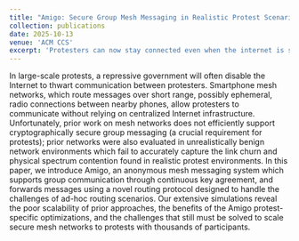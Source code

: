 ```yaml
---
title: "Amigo: Secure Group Mesh Messaging in Realistic Protest Scenarios"
collection: publications
date: 2025-10-13
venue: 'ACM CCS'
excerpt: 'Protesters can now stay connected even when the internet is shut down, thanks to Amigo, a clever mesh messaging system that keeps chats secure and anonymous in chaotic, protest-like conditions. Unlike older systems, Amigo handles the messy, real-world challenges of unreliable connections and large groups with smart routing and continuous key agreement.  Link to paper coming soon!' 
---
```

In large-scale protests, a repressive government will often disable the Internet to thwart communication between protesters. Smartphone mesh networks, which route messages over short range, possibly ephemeral, radio connections between nearby phones, allow protesters to communicate without relying on centralized Internet infrastructure. Unfortunately, prior work on mesh networks does not efficiently support cryptographically secure group messaging (a crucial requirement for protests); prior networks were also evaluated in unrealistically benign network environments which fail to accurately capture the link churn and physical spectrum contention found in realistic protest environments. In this paper, we introduce Amigo, an anonymous mesh messaging system which supports group communication through continuous key agreement, and forwards messages using a novel routing protocol designed to handle the challenges of ad-hoc routing scenarios. Our extensive simulations reveal the poor scalability of prior approaches, the benefits of the Amigo protest-specific optimizations, and the challenges that still must be solved to scale secure mesh networks to protests with thousands of participants.
